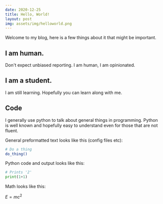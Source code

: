 ```yaml
---
date: 2020-12-25 
title: Hello, World!
layout: post
img: assets/img/helloworld.png
---
```

Welcome to my blog, here is a few things about it that might be important.

## I am human.  

Don't expect unbiased reporting. 
I am human, I am opinionated. 

## I am a student.

I am still learning. 
Hopefully you can learn along with me. 

## Code

I generally use python to talk about general things in programming. 
Python is well known and hopefully easy to understand even for those that are not fluent. 

General preformatted text looks like this (config files etc):

```bash
# Do a thing
do_thing()
```

Python code and output looks like this:

```python
# Prints '2'
print(1+1)
```

Math looks like this:

$E=mc^2$
